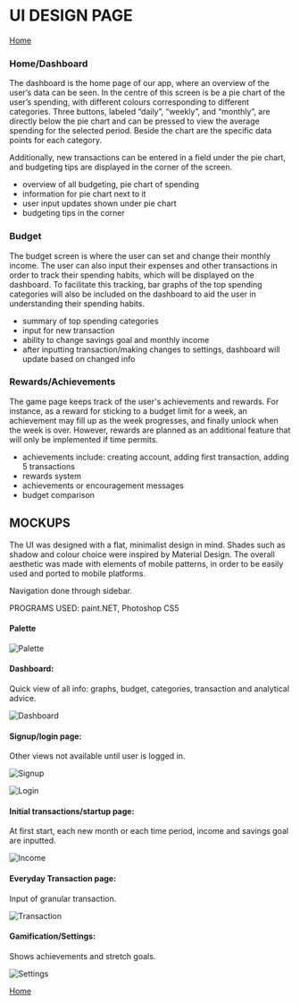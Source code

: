 # UI DESIGN PAGE
[Home](README.md)   

### Home/Dashboard
The dashboard is the home page of our app, where an overview of the user’s data can be seen. In the centre of this screen is be a pie chart of the user’s spending, with different colours corresponding to different categories. Three buttons, labeled “daily”, “weekly”, and “monthly”, are directly below the pie chart and can be pressed to view the average spending for the selected period. Beside the chart are the specific data points for each category.    

Additionally, new transactions can be entered in a field under the pie chart, and budgeting tips are displayed in the corner of the screen.   

- overview of all budgeting, pie chart of spending
- information for pie chart next to it
- user input updates shown under pie chart
- budgeting tips in the corner

### Budget
The budget screen is where the user can set and change their monthly income. The user can also input their expenses and other transactions in order to track their spending habits, which will be displayed on the dashboard. To facilitate this tracking, bar graphs of the top spending categories will also be included on the dashboard to aid the user in understanding their spending habits.    

- summary of top spending categories
- input for new transaction
- ability to change savings goal and monthly income
- after inputting transaction/making changes to settings, dashboard will update based on changed info 

### Rewards/Achievements
The game page keeps track of the user's achievements and rewards. For instance, as a reward for sticking to a budget limit for a week, an achievement may fill up as the week progresses, and finally unlock when the week is over. However, rewards are planned as an additional feature that will only be implemented if time permits.    

- achievements include: creating account, adding first transaction, adding 5 transactions
- rewards system
- achievements or encouragement messages
- budget comparison

## MOCKUPS   
The UI was designed with a flat, minimalist design in mind. Shades such as shadow and colour choice were inspired by Material Design. The overall aesthetic was made with elements of mobile patterns, in order to be easily used and ported to mobile platforms.     

Navigation done through sidebar.      
 
PROGRAMS USED: paint.NET, Photoshop CS5     

#### Palette     
![Palette](http://i.imgur.com/NdZUKV3.png)    

#### Dashboard:    

Quick view of all info: graphs, budget, categories, transaction and analytical advice.     

![Dashboard](http://i.imgur.com/GfGU76t.png)    

#### Signup/login page:     

Other views not available until user is logged in.    

![Signup](http://i.imgur.com/nRooXJe.png)     

![Login](http://i.imgur.com/2VDefQQ.png)      

#### Initial transactions/startup page:     

At first start, each new month or each time period, income and savings goal are inputted.     

![Income](http://i.imgur.com/bwaWoab.jpg)    

#### Everyday Transaction page:    

Input of granular transaction.    

![Transaction](http://i.imgur.com/U0Cyv19.jpg)          

#### Gamification/Settings:     

Shows achievements and stretch goals.           

![Settings](http://i.imgur.com/L2l1zhX.jpg)     

[Home](README.md) 
